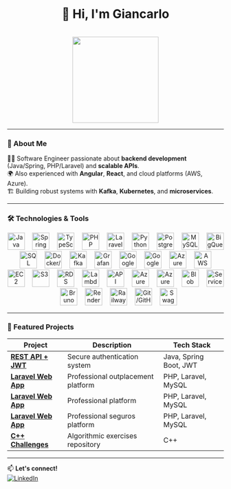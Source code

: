 <h1 align="center">👋 Hi, I'm Giancarlo</h1></br>


<div align="center">
  <img height="200" src="https://media.giphy.com/media/26tn33aiTi1jkl6H6/giphy.gif" />
</div>

---

### 🚀 About Me

👨‍💻 Software Engineer passionate about **backend development** (Java/Spring, PHP/Laravel) and **scalable APIs**.  
🌍 Also experienced with **Angular**, **React**, and cloud platforms (AWS, Azure).  
🏗️ Building robust systems with **Kafka**, **Kubernetes**, and **microservices**.

---

### 🛠️ Technologies & Tools

<div align="center">
  <!-- Lenguajes -->
  <img src="https://cdn.jsdelivr.net/gh/devicons/devicon/icons/java/java-original.svg" height="40" alt="Java" />
  <img width="10"/>
  <img src="https://cdn.simpleicons.org/spring/6DB33F" height="40" alt="Spring" />
  <img width="10"/>
  <img src="https://skillicons.dev/icons?i=typescript" height="40" alt="TypeScript" />
  <img width="10"/>
  <img src="https://cdn.jsdelivr.net/gh/devicons/devicon/icons/php/php-original.svg" height="40" alt="PHP" />
  <img width="10"/>
  <img src="https://cdn.simpleicons.org/laravel/FF2D20" height="40" alt="Laravel" />
  <img width="10"/>
  <img src="https://skillicons.dev/icons?i=python" height="40" alt="Python" />
  
  <!-- Bases de datos -->
  <img width="10"/>
  <img src="https://cdn.jsdelivr.net/gh/devicons/devicon/icons/postgresql/postgresql-original.svg" height="40" alt="PostgreSQL" />
  <img width="10"/>
  <img src="https://cdn.jsdelivr.net/gh/devicons/devicon/icons/mysql/mysql-original.svg" height="40" alt="MySQL" />
  <img width="10"/>
  <img src="https://cdn.simpleicons.org/googlebigquery/4285F4" height="40" alt="BigQuery" />
  <img width="10"/>
  <img src="https://cdn.simpleicons.org/microsoftsqlserver/CC2927" height="40" alt="SQL Server" />
  
  <!-- DevOps & Cloud -->
  <img width="10"/>
  <img src="https://skillicons.dev/icons?i=docker,kubernetes" height="40" alt="Docker/Kubernetes" />
  <img width="10"/>
  <img src="https://cdn.simpleicons.org/apachekafka/231F20" height="40" alt="Kafka" />
  <img width="10"/>
  <img src="https://cdn.simpleicons.org/grafana/F46800" height="40" alt="Grafana" />
  <img width="10"/>
  <img src="https://cdn.simpleicons.org/googlecolab/F9AB00" height="40" alt="Google Colab" />
  <img width="10"/>
  <img src="https://cdn.simpleicons.org/googlecloud/4285F4" height="40" alt="Google Cloud" />
  <img width="10"/>
  <img src="https://cdn.simpleicons.org/azuredevops/0078D7" height="40" alt="Azure DevOps" />
  
  <!-- AWS Services -->
  <img width="10"/>
  <img src="https://cdn.simpleicons.org/amazonaws/FF9900" height="40" alt="AWS" />
  <img width="10"/>
  <img src="https://cdn.simpleicons.org/amazonec2/FF9900" height="40" alt="EC2" />
  <img width="10"/>
  <img src="https://cdn.simpleicons.org/amazons3/569A31" height="40" alt="S3" />
  <img width="10"/>
  <img src="https://cdn.simpleicons.org/amazonrds/527FFF" height="40" alt="RDS" />
  <img width="10"/>
  <img src="https://cdn.simpleicons.org/awslambda/FF9900" height="40" alt="Lambda" />
  <img width="10"/>
  <img src="https://cdn.simpleicons.org/amazonapigateway/FF4F8B" height="40" alt="API Gateway" />
  
  <!-- Azure Services -->
  <img width="10"/>
  <img src="https://cdn.simpleicons.org/microsoftazure/0078D4" height="40" alt="Azure" />
  <img width="10"/>
  <img src="https://cdn.simpleicons.org/azurefunctions/0062AD" height="40" alt="Azure Functions" />
  <img width="10"/>
  <img src="https://cdn.simpleicons.org/azureblobstorage/0078D4" height="40" alt="Blob Storage" />
  <img width="10"/>
  <img src="https://cdn.simpleicons.org/azureservicebus/0078D4" height="40" alt="Service Bus" />
  
  <!-- Herramientas -->
  <img width="10"/>
  <img src="https://cdn.simpleicons.org/bruno/FF5722" height="40" alt="Bruno" />
  <img width="10"/>
  <img src="https://cdn.simpleicons.org/render/46E3B7" height="40" alt="Render" />
  <img width="10"/>
  <img src="https://cdn.simpleicons.org/railway/0B0D0E" height="40" alt="Railway" />
  <img width="10"/>
  <img src="https://skillicons.dev/icons?i=git,github,postman" height="40" alt="Git/GitHub/Postman" />
  <img width="10"/>
  <img src="https://cdn.simpleicons.org/swagger/85EA2D" height="40" alt="Swagger" />
</div>

---

### 🌟 Featured Projects

| Project | Description | Tech Stack |
|---------|-------------|------------|
| **[REST API + JWT](https://maintenance-page-test.vercel.app/)** | Secure authentication system | Java, Spring Boot, JWT |
| **[Laravel Web App](https://iboutplacement.com/)** | Professional outplacement platform | PHP, Laravel, MySQL |
| **[Laravel Web App](https://ibconstruye.com/)** | Professional platform | PHP, Laravel, MySQL |
| **[Laravel Web App](https://ibseguros.com/)** | Professional seguros platform | PHP, Laravel, MySQL |
| **[C++ Challenges](https://github.com/gianbdev/C-Challenges/)** | Algorithmic exercises repository | C++ |

---

📫 **Let's connect!**  
[![LinkedIn](https://img.shields.io/badge/LinkedIn-0077B5?style=for-the-badge&logo=linkedin&logoColor=white)](https://www.linkedin.com/in/giancarlo-silva-000a13285/)
